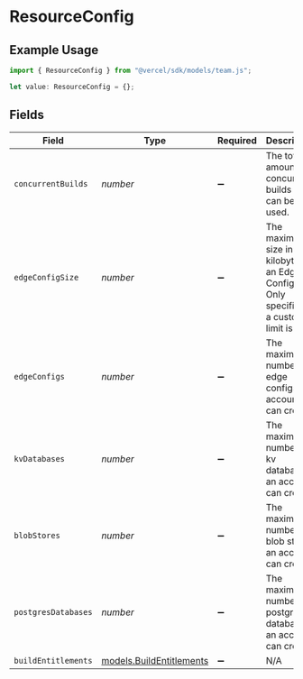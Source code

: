 # ResourceConfig

## Example Usage

```typescript
import { ResourceConfig } from "@vercel/sdk/models/team.js";

let value: ResourceConfig = {};
```

## Fields

| Field                                                                                     | Type                                                                                      | Required                                                                                  | Description                                                                               |
| ----------------------------------------------------------------------------------------- | ----------------------------------------------------------------------------------------- | ----------------------------------------------------------------------------------------- | ----------------------------------------------------------------------------------------- |
| `concurrentBuilds`                                                                        | *number*                                                                                  | :heavy_minus_sign:                                                                        | The total amount of concurrent builds that can be used.                                   |
| `edgeConfigSize`                                                                          | *number*                                                                                  | :heavy_minus_sign:                                                                        | The maximum size in kilobytes of an Edge Config. Only specified if a custom limit is set. |
| `edgeConfigs`                                                                             | *number*                                                                                  | :heavy_minus_sign:                                                                        | The maximum number of edge configs an account can create.                                 |
| `kvDatabases`                                                                             | *number*                                                                                  | :heavy_minus_sign:                                                                        | The maximum number of kv databases an account can create.                                 |
| `blobStores`                                                                              | *number*                                                                                  | :heavy_minus_sign:                                                                        | The maximum number of blob stores an account can create.                                  |
| `postgresDatabases`                                                                       | *number*                                                                                  | :heavy_minus_sign:                                                                        | The maximum number of postgres databases an account can create.                           |
| `buildEntitlements`                                                                       | [models.BuildEntitlements](../models/buildentitlements.md)                                | :heavy_minus_sign:                                                                        | N/A                                                                                       |
